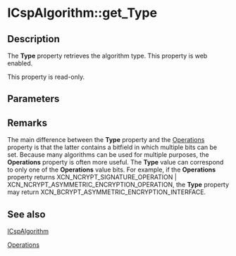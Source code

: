 # ICspAlgorithm::get_Type

## Description

The **Type** property retrieves the algorithm type. This property is web enabled.

This property is read-only.

## Parameters

## Remarks

The main difference between the **Type** property and the [Operations](https://learn.microsoft.com/windows/desktop/api/certenroll/nf-certenroll-icspalgorithm-get_operations) property is that the latter contains a bitfield in which multiple bits can be set. Because many algorithms can be used for multiple purposes, the **Operations** property is often more useful. The **Type** value can correspond to only one of the **Operations** value bits. For example, if the **Operations** property returns XCN_NCRYPT_SIGNATURE_OPERATION | XCN_NCRYPT_ASYMMETRIC_ENCRYPTION_OPERATION, the **Type** property may return XCN_BCRYPT_ASYMMETRIC_ENCRYPTION_INTERFACE.

## See also

[ICspAlgorithm](https://learn.microsoft.com/windows/desktop/api/certenroll/nn-certenroll-icspalgorithm)

[Operations](https://learn.microsoft.com/windows/desktop/api/certenroll/nf-certenroll-icspalgorithm-get_operations)